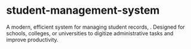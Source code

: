 # student-management-system
A modern, efficient system for managing student records, . Designed for schools, colleges, or universities to digitize administrative tasks and improve productivity. 

